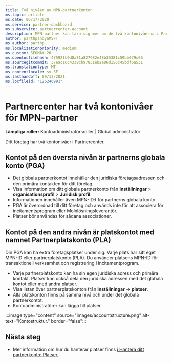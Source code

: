 ```yaml
---
title: Två nivåer av MPN-partnerkonton
ms.topic: article
ms.date: 06/17/2020
ms.service: partner-dashboard
ms.subservice: partnercenter-account
description: MPN-partner kan lära sig mer om de två kontonivåerna i Partner Center, Partner Global Account (PGA) och Partner Location Account (PLA).
author: parthpandyaMSFT
ms.author: parthp
ms.localizationpriority: medium
ms.custom: SEOMAY.20
ms.openlocfilehash: 47592fb0d0a81a827982e48b35381c59bb079c66
ms.sourcegitcommit: 37eac16c4339cb97831eb2a86d156c45bdf6a531
ms.translationtype: MT
ms.contentlocale: sv-SE
ms.lasthandoff: 09/13/2021
ms.locfileid: "126246991"
---
```

# <a name="partner-center-has-two-levels-of-accounts-for-mpn-partners"></a>Partnercenter har två kontonivåer för MPN-partner

**Lämpliga roller:** Kontoadministratörsroller | Global administratör

Ditt företag har två kontonivåer i Partnercenter.

## <a name="the-top-level-account-is-the-partner-global-account-pga"></a>Kontot på den översta nivån är partnerns globala konto (PGA)

- Det globala partnerkontot innehåller den juridiska företagsadressen och den primära kontakten för ditt företag. 
- Visa information om ditt globala partnerkonto från **Inställningar**  >  **organisationsprofil**  >  **Juridisk profil**.
- Informationen innehåller även MPN-ID:t för partnerns globala konto. 
- PGA är överordnad till ditt företag och används inte för att associera för incitamentsprogram eller Molnlösningsleverantör. 
- Platser bör användas för sådana associationer.

## <a name="the-second-level-account-is-the-location-account-called-partner-location-account-pla"></a>Kontot på den andra nivån är platskontot med namnet Partnerplatskonto (PLA)

Din PGA kan ha extra företagsplatser under sig. Varje plats har sitt eget MPN-ID eller partnerplatskonto (PLA). Du använder platsens MPN-ID för transaktionell verksamhet och registrering i incitamentprogram.

- Varje partnerplatskonto kan ha sin egen juridiska adress och primära kontakt. Platser kan också dela den juridiska adressen med det globala kontot eller med andra platser.
- Visa listan över partnerplatskonton från **Inställningar**  ->  **platser**.
- Alla platskonton finns på samma nivå och under det globala partnerkontot.
- Kontoadministratörer kan lägga till platser.

:::image type="content" source="images/accountstructure.png" alt-text="Kontostruktur." border="false":::

## <a name="next-steps"></a>Nästa steg

- Mer information om hur du hanterar platser finns [i Hantera ditt partnerkonto: Platser.](manage-locations.md)
